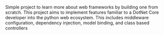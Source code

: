 Simple project to learn more about web frameworks by building one from scratch. This project aims to implement features familiar to a DotNet Core developer into the python web ecosystem.
This includes middleware configuration, dependency injection, model binding, and class based controllers